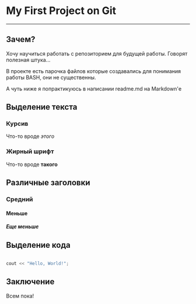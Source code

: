 # My First Project on Git

---

## Зачем?

Хочу научиться работать с репозиторием для будущей работы. Говорят полезная штука...

В проекте есть парочка файлов которые создавались для понимания работы BASH, они не существенны.

А чуть ниже я попрактикуюсь в написании readme.md на Markdown'е

## Выделение текста

### Курсив

Что-то вроде *этого*

### Жирный шрифт

Что-то вроде **такого**

## Различные заголовки

### Средний

#### Меньше

##### Еще меньше

## Выделение кода

```C++

cout << "Hello, World!";
```

## Заключение

Всем пока!